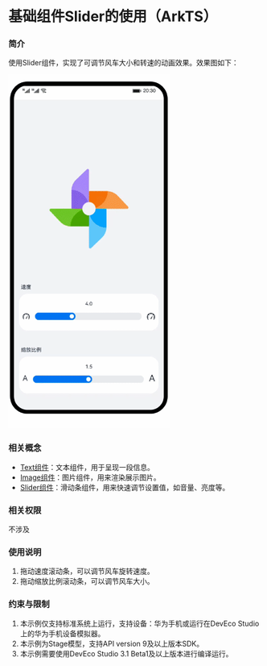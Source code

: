 # 基础组件Slider的使用（ArkTS）
### 简介
使用Slider组件，实现了可调节风车大小和转速的动画效果。效果图如下：

![](screenshots/device/slider.gif)
### 相关概念
- [Text组件](https://developer.harmonyos.com/cn/docs/documentation/doc-references/ts-basic-components-text-0000001333720953)：文本组件，用于呈现一段信息。
- [Image组件](https://developer.harmonyos.com/cn/docs/documentation/doc-references/ts-basic-components-image-0000001281001226)：图片组件，用来渲染展示图片。
- [Slider组件](https://developer.harmonyos.com/cn/docs/documentation/doc-references/ts-basic-components-slider-0000001281201142)：滑动条组件，用来快速调节设置值，如音量、亮度等。
### 相关权限
不涉及
### 使用说明
1. 拖动速度滚动条，可以调节风车旋转速度。
2. 拖动缩放比例滚动条，可以调节风车大小。
### 约束与限制
1. 本示例仅支持标准系统上运行，支持设备：华为手机或运行在DevEco Studio上的华为手机设备模拟器。
2. 本示例为Stage模型，支持API version 9及以上版本SDK。
3. 本示例需要使用DevEco Studio 3.1 Beta1及以上版本进行编译运行。

